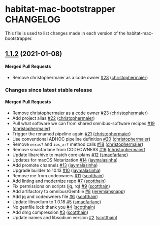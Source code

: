 habitat-mac-bootstrapper CHANGELOG
==========================
This file is used to list changes made in each version of the habitat-mac-bootstrapper.

<!-- latest_release 1.1.2 -->
## [1.1.2](https://github.com/habitat-sh/mac-bootstrapper/tree/1.1.2) (2021-01-08)

#### Merged Pull Requests
- Remove christophermaier as a code owner [#23](https://github.com/habitat-sh/mac-bootstrapper/pull/23) ([christophermaier](https://github.com/christophermaier))
<!-- latest_release -->

<!-- release_rollup since=1.0.12 -->
### Changes since latest stable release

#### Merged Pull Requests
- Remove christophermaier as a code owner [#23](https://github.com/habitat-sh/mac-bootstrapper/pull/23) ([christophermaier](https://github.com/christophermaier)) <!-- 1.1.2 -->
- Add project alias [#22](https://github.com/habitat-sh/mac-bootstrapper/pull/22) ([christophermaier](https://github.com/christophermaier)) <!-- 1.1.1 -->
- Pull what software we can from shared omnibus-software recipes [#19](https://github.com/habitat-sh/mac-bootstrapper/pull/19) ([christophermaier](https://github.com/christophermaier)) <!-- 1.1.0 -->
- Trigger the renamed pipeline again [#21](https://github.com/habitat-sh/mac-bootstrapper/pull/21) ([christophermaier](https://github.com/christophermaier)) <!-- 1.0.17 -->
- Use conventional ADHOC pipeline definition [#20](https://github.com/habitat-sh/mac-bootstrapper/pull/20) ([christophermaier](https://github.com/christophermaier)) <!-- 1.0.16 -->
- Remove `nexus?` and `ios_xr?` method calls [#18](https://github.com/habitat-sh/mac-bootstrapper/pull/18) ([christophermaier](https://github.com/christophermaier)) <!-- 1.0.15 -->
- Remove smacfarlane from CODEOWNERS [#16](https://github.com/habitat-sh/mac-bootstrapper/pull/16) ([christophermaier](https://github.com/christophermaier)) <!-- 1.0.14 -->
- Update libarchive to match core-plans [#12](https://github.com/habitat-sh/mac-bootstrapper/pull/12) ([smacfarlane](https://github.com/smacfarlane)) <!-- 1.0.13 -->
- Updates for macOS Notarization [#14](https://github.com/habitat-sh/mac-bootstrapper/pull/14) ([jaymalasinha](https://github.com/jaymalasinha)) <!-- 1.0.12 -->
- Add promote channels [#13](https://github.com/habitat-sh/mac-bootstrapper/pull/13) ([jaymalasinha](https://github.com/jaymalasinha)) <!-- 1.0.11 -->
- Upgrade builder to 10.13 [#10](https://github.com/habitat-sh/mac-bootstrapper/pull/10) ([jaymalasinha](https://github.com/jaymalasinha)) <!-- 1.0.10 -->
- Remove me from codeowners [#11](https://github.com/habitat-sh/mac-bootstrapper/pull/11) ([scotthain](https://github.com/scotthain)) <!-- 1.0.9 -->
- Add linting and modernize repo [#7](https://github.com/habitat-sh/mac-bootstrapper/pull/7) ([scotthain](https://github.com/scotthain)) <!-- 1.0.8 -->
- Fix permissions on scripts (jq, rq) [#9](https://github.com/habitat-sh/mac-bootstrapper/pull/9) ([scotthain](https://github.com/scotthain)) <!-- 1.0.7 -->
- Add artifactory to omnibus/Gemfile [#8](https://github.com/habitat-sh/mac-bootstrapper/pull/8) ([jeremiahsnapp](https://github.com/jeremiahsnapp)) <!-- 1.0.6 -->
- Add jq and codeowners file [#6](https://github.com/habitat-sh/mac-bootstrapper/pull/6) ([scotthain](https://github.com/scotthain)) <!-- 1.0.5 -->
- Update libsodium to 1.0.18 [#5](https://github.com/habitat-sh/mac-bootstrapper/pull/5) ([smacfarlane](https://github.com/smacfarlane)) <!-- 1.0.4 -->
- No gemfile lock thank you [#4](https://github.com/habitat-sh/mac-bootstrapper/pull/4) ([scotthain](https://github.com/scotthain)) <!-- 1.0.3 -->
- Add dmg compression [#3](https://github.com/habitat-sh/mac-bootstrapper/pull/3) ([scotthain](https://github.com/scotthain)) <!-- 1.0.2 -->
- Update names and libsodium version [#2](https://github.com/habitat-sh/mac-bootstrapper/pull/2) ([scotthain](https://github.com/scotthain)) <!-- 1.0.1 -->
<!-- release_rollup -->

<!-- latest_stable_release -->
<!-- latest_stable_release -->